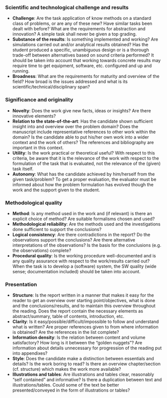 ### Scientific and technological challenge and results

- **Challenge**: Are the task application of know methods on a standard class of problems, or are any of these new? Have similar tasks been dealt with before? What are the requirements for abstraction and innovation? A simple task shall never be given a top grading.
- **Substance of the results**: Is something implemented and working? Are simulations carried out and/or analytical results obtained? Has the student produced a specific, unambiguous design or is a thorough trade-off between alternatives based on sound criteria performed? It should be taken into account that working towards concrete results may require time to get equipment, software, etc. configured and up and running.
- **Broadness**: What are the requirements for maturity and overview of the field? How broad is the issues addressed and what is its scientific/technical/disciplinary span?

### Significance and originality

- **Novelty**: Does the work give new facts, ideas or insights? Are there innovative elements? 
- **Relation to the state-of-the-art**: Has the candidate shown sufficient insight into and overview over the problem domain? Does the manuscript include representative references to other work within the domain? Is the candidate able to put his/her own work into a wider context and the work of others? The references and bibliography are important in this context.
- **Utility**: Is the work practical or theoretical useful? With respect to this criteria, be aware that it is the relevance of the work with respect to the formulation of the task that is evaluated, not the relevance of the (given) task itself.
- **Autonomy**: What has the candidate achieved by him/herself from the given task/problem? To get a proper evaluation, the evaluator must be informed about how the problem formulation has evolved though the work and the support given to the student.

### Methodological quality

- **Method**: Is any method used in the work and (if relevant) is there an explicit choice of method? Are suitable formalisms
chosen and used?
- **Methodological reliability**: Are the methods used and the investigations done sufficient to support the conclusions?
- **Logical consistency**: Are there contradictions in the report? Do the observations support the conclusions? Are there alternative interpretations of the observations? Is the basis for the conclusions (e.g. the observations) complete?
- **Procedural quality**: Is the working procedure well-documented and is any quality assurance with respect to the work/results carried out? When the task is to develop a (software) system, the SW quality (wide sense; documentation included) should be taken into account.

### Presentation

- **Structure**: Is the report written in a manner that makes it easy for the reader to get an overview over starting point/objectives, what is done and the conclusions/results, and to maintain this overview throughout the reading. Does the report contain the necessary elements as abstract/summary, table of contents, introduction, etc.
- **Clarity**: Is it easy/possible/difficult/impossible to follow and understand what is written? Are proper references given to from where information is obtained? Are the references in the list complete?
- **Information density**: Is the relation between content and volume satisfactory? How long is it between the “golden nuggets”? Are information about details unnecessary for progression of the reading put into appendixes?
- **Style**: Does the candidate make a distinction between essentials and details? Is the work boring to read? Is there an overview chapter/section (cf. structure) which makes the work more available?
- **Illustrations and tables**: Are illustrations and tables clear, reasonably “self contained” and informative? Is there a duplication between text and illustrations/tables. Could some of the text be better presented/conveyed in the form of illustrations or tables?
